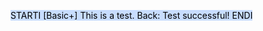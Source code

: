 <mark style="background: #ADCCFFA6;">STARTI [Basic+] This is a test. Back: Test successful! <!--ID: 1701845278496--> ENDI  </mark>